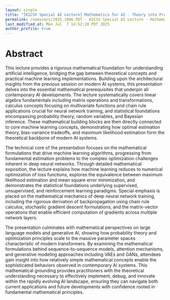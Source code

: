 ```yaml
---
layout: single
title: "[KICSV Special AI Lecture] Mathematics for AI - Theory into Practice"
permalink: /seminars/2025_1006 PDT - KICSV Special AI Lecture - Mathematics for AI - Theory into Practice/abstract
last_modified_at: Mon Jul  7 14:52:28 PDT 2025
author_profile: true
---
```


# Abstract

This lecture provides a rigorous mathematical foundation for understanding artificial intelligence, bridging the gap between theoretical concepts and practical machine learning implementations. Building upon the architectural insights from the previous session on modern AI systems, this presentation delves into the essential mathematical prerequisites that underpin all contemporary AI developments. The lecture systematically covers linear algebra fundamentals including matrix operations and transformations, calculus concepts focusing on multivariate functions and chain rule applications crucial for neural network training, and statistical foundations encompassing probability theory, random variables, and Bayesian inference. These mathematical building blocks are then directly connected to core machine learning concepts, demonstrating how optimal estimation theory, bias-variance tradeoffs, and maximum likelihood estimation form the theoretical backbone of modern AI systems.

The technical core of the presentation focuses on the mathematical formulations that drive machine learning algorithms, progressing from fundamental estimation problems to the complex optimization challenges inherent in deep neural networks. Through detailed mathematical exposition, the lecture explains how machine learning reduces to numerical optimization of loss functions, explores the equivalence between maximum likelihood estimation and mean square error minimization, and demonstrates the statistical foundations underlying supervised, unsupervised, and reinforcement learning paradigms. Special emphasis is placed on the mathematical mechanics of deep neural network training, including the rigorous derivation of backpropagation using chain rule calculus, stochastic gradient descent formulations, and the matrix-vector operations that enable efficient computation of gradients across multiple network layers.

The presentation culminates with mathematical perspectives on large language models and generative AI, showing how probability theory and optimization principles scale to the massive parameter spaces characteristic of modern transformers. By examining the mathematical formulations behind sequence-to-sequence models, attention mechanisms, and generative modeling approaches including VAEs and GANs, attendees gain insight into how relatively simple mathematical concepts enable the sophisticated behaviors observed in contemporary AI systems. This mathematical grounding provides practitioners with the theoretical understanding necessary to effectively implement, debug, and innovate within the rapidly evolving AI landscape, ensuring they can navigate both current applications and future developments with confidence rooted in fundamental mathematical principles.
